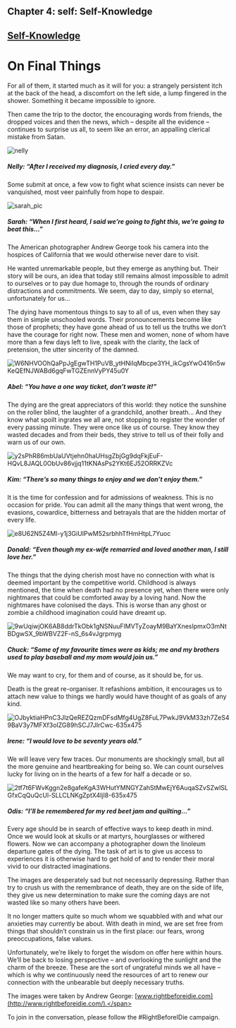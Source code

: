Chapter  4: self: Self-Knowledge
-------------------------------

[Self-Knowledge](../category/self/self-knowledge/index.html)
------------------------------------------------------------

On Final Things
===============

For all of them, it started much as it will for you: a strangely persistent itch at the back of the head, a discomfort on the left side, a lump fingered in the shower. Something it became impossible to ignore.

<span class="s1">Then came the trip to the doctor, the encouraging words from friends, the dropped voices and then the news, which – despite all the evidence – continues to surprise us all, to seem like an error, an appalling clerical mistake from Satan.</span>

![nelly](http://i1.wp.com/www.thebookoflife.org/wp-content/uploads/2014/09/nelly.jpg)

##### <span class="s1">Nelly: “After I received my diagnosis, I cried every day.”</span>

Some submit at once, a few vow to fight what science insists can never be vanquished, most veer painfully from hope to despair.

![sarah\_pic](http://i1.wp.com/www.thebookoflife.org/wp-content/uploads/2014/09/sarah_pic.jpg)

##### <span class="s1">Sarah: “When I first heard, I said we’re going to fight this, we’re going to beat this…”</span>

<span class="s1">The American photographer Andrew George took his camera into the hospices of California that we would otherwise never dare to visit.</span>

<span class="s1">He wanted unremarkable people, but they emerge as anything but. Their story will be ours, an idea that today still remains almost impossible to admit to ourselves or to pay due homage to, through the rounds of ordinary distractions and commitments. We seem, day to day, simply so eternal, unfortunately for us…</span>

<span class="s1">The dying have momentous things to say to all of us, even when they say them in simple unschooled words. Their pronouncements become like those of prophets; they have gone ahead of us to tell us the truths we don’t have the courage for right now. These men and women, none of whom have more than a few days left to live, speak with the clarity, the lack of pretension, the utter sincerity of the damned.</span>

![W6NHVOOhQaPpJgEgwTH1PuVB\_ytHNiIqMbcpe3YH\_ikCgsYwO416n5wKeQEfNJWABd6gqFwTGZEnnVyPY45u0Y](http://i1.wp.com/www.thebookoflife.org/wp-content/uploads/2014/09/W6NHVOOhQaPpJgEgwTH1PuVB_ytHNiIqMbcpe3YH_ikCgsYwO416n5wKeQEfNJWABd6gqFwTGZEnnVyPY45u0Y.jpg)

##### <span class="s1">Abel: “You have a one way ticket, don’t waste it!”</span>

<span class="s1">The dying are the great appreciators of this world: they notice the sunshine on the roller blind, the laughter of a grandchild, another breath… And they know what spoilt ingrates we all are, not stopping to register the wonder of every passing minute. They were once like us of course. They know they wasted decades and from their beds, they strive to tell us of their folly and warn us of our own.</span>

![y2sPhR86mbUaUVtjehn0haUHsgZbjGg9dqFkjEuF-HQvL8JAQL0ObUv86vjjq11tKNAsPs2YKt6EJ52ORRKZVc](http://i1.wp.com/www.thebookoflife.org/wp-content/uploads/2014/09/y2sPhR86mbUaUVtjehn0haUHsgZbjGg9dqFkjEuF-HQvL8JAQL0ObUv86vjjq11tKNAsPs2YKt6EJ52ORRKZVc.jpg)

##### <span class="s1">Kim: “There’s so many things to enjoy and we don’t enjoy them.”</span>

<span class="s1">It is the time for confession and for admissions of weakness. This is no occasion for pride. You can admit all the many things that went wrong, the evasions, cowardice, bitterness and betrayals that are the hidden mortar of every life.</span>

![e8U62N5Z4MI-y1j3GiUIPwM52srbhhTfHmHtpL7Yuoc](http://i1.wp.com/www.thebookoflife.org/wp-content/uploads/2014/09/e8U62N5Z4MI-y1j3GiUIPwM52srbhhTfHmHtpL7Yuoc.jpg)

##### <span class="s1">Donald: “Even though my ex-wife remarried and loved another man, I still love her.”</span>

<span class="s1">The things that the dying cherish most have no connection with what is deemed important by the competitive world. Childhood is always mentioned, the time when death had no presence yet, when there were only nightmares that could be comforted away by a loving hand. Now the nightmares have colonised the days. This is worse than any ghost or zombie a childhood imagination could have dreamt up.</span>

![9wUqiwjOK6AB8ddrTkObk1gNSNuuFlMVTyZoayM9BaYXnesIpmxO3mNtBDgwSX\_9bWBVZ2F-nS\_6s4vJgrpmyg](http://i1.wp.com/www.thebookoflife.org/wp-content/uploads/2014/09/9wUqiwjOK6AB8ddrTkObk1gNSNuuFlMVTyZoayM9BaYXnesIpmxO3mNtBDgwSX_9bWBVZ2F-nS_6s4vJgrpmyg.jpg)

##### <span class="s1">Chuck: “Some of my favourite times were as kids; me and my brothers used to play baseball and my mom would join us.”</span>

<span class="s1">We may want to cry, for them and of course, as it should be, for us.</span>

<span class="s1">Death is the great re-organiser. It refashions ambition, it encourages us to attach new value to things we hardly would have thought of as goals of any kind.</span>

![OJbyktiaHPnC3JlzQeREZQzmDFsdMfg4UgZ8FuL7PwkJ9VkM33zh7ZeS49BaV3y7MFXf3oIZG89hSCJ7JIrCwc-635x475](http://i0.wp.com/www.thebookoflife.org/wp-content/uploads/2014/09/OJbyktiaHPnC3JlzQeREZQzmDFsdMfg4UgZ8FuL7PwkJ9VkM33zh7ZeS49BaV3y7MFXf3oIZG89hSCJ7JIrCwc-635x475.jpg?resize=635%2C475)

##### <span class="s1">Irene: “I would love to be seventy years old.”</span>

<span class="s1">We will leave very few traces. Our monuments are shockingly small, but all the more genuine and heartbreaking for being so. We can count ourselves lucky for living on in the hearts of a few for half a decade or so.</span>

![2tf7t6FWvKggn2e8gafeKgA3WHutYMNGYZahStMwEjY6AuqaSZvSZwlSLGfxCqQuQcUl-SLLCLNKgZptX4Ijl8-635x475](http://i1.wp.com/www.thebookoflife.org/wp-content/uploads/2014/09/2tf7t6FWvKggn2e8gafeKgA3WHutYMNGYZahStMwEjY6AuqaSZvSZwlSLGfxCqQuQcUl-SLLCLNKgZptX4Ijl8-635x475.jpg?resize=635%2C475)

##### <span class="s1">Odis: “I’ll be remembered for my red beet jam and quilting…”</span>

<span class="s1">Every age should be in search of effective ways to keep death in mind. Once we would look at skulls or at martyrs, hourglasses or withered flowers. Now we can accompany a photographer down the linoleum departure gates of the dying. The task of art is to give us access to experiences it is otherwise hard to get hold of and to render their moral vivid to our distracted imaginations.</span>

<span class="s1">The images are desperately sad but not necessarily depressing. Rather than try to crush us with the remembrance of death, they are on the side of life, they give us new determination to make sure the coming days are not wasted like so many others have been.</span>

<span class="s1">It no longer matters quite so much whom we squabbled with and what our anxieties may currently be about. With death in mind, we are set free from things that shouldn’t constrain us in the first place: our fears, wrong preoccupations, false values.</span>

<span class="s1">Unfortunately, we’re likely to forget the wisdom on offer here within hours. We’ll be back to losing perspective – and overlooking the sunlight and the charm of the breeze. These are the sort of ungrateful minds we all have – which is why we continuously need the resources of art to renew our connection with the unbearable but deeply necessary truths.</span>

<span class="s1">The images were taken by Andrew George: [www.rightbeforeidie.com](http://www.rightbeforeidie.com/).</span>

<span class="s1">To join in the conversation, please follow the \#RightBeforeIDie campaign.</span>

